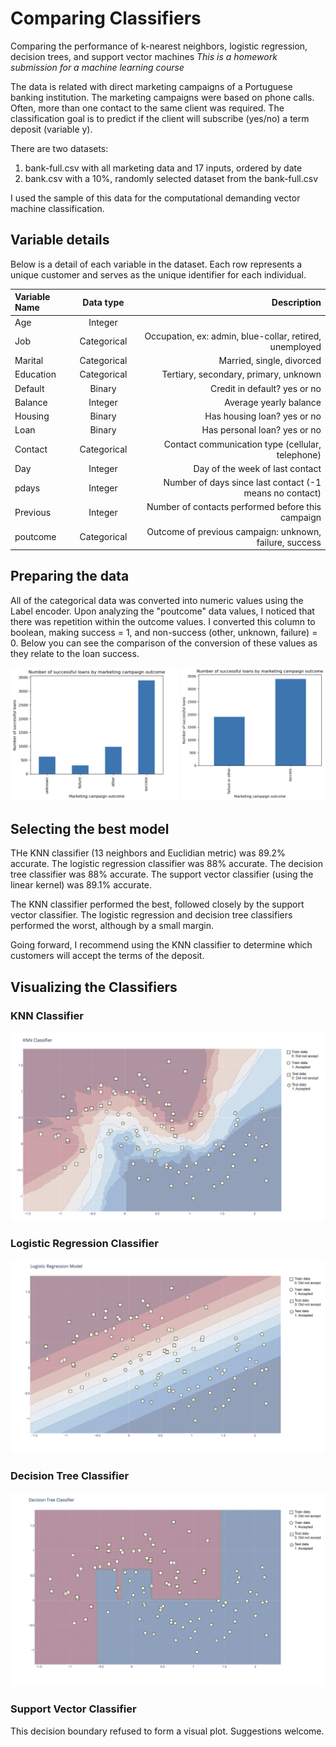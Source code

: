 # Comparing Classifiers
 Comparing the performance of k-nearest neighbors, logistic regression, decision trees, and support vector machines
 *This is a homework submission for a machine learning course*

The data is related with direct marketing campaigns of a Portuguese banking institution. The marketing campaigns were based on phone calls. Often, more than one contact to the same client was required. The classification goal is to predict if the client will subscribe (yes/no) a term deposit (variable y).

There are two datasets: 
1) bank-full.csv with all marketing data and 17 inputs, ordered by date 
2) bank.csv with a 10%, randomly selected dataset from the bank-full.csv

I used the sample of this data for the computational demanding vector machine classification.

## Variable details
Below is a detail of each variable in the dataset.  Each row represents a unique customer and serves as the unique identifier for each individual.
 
| Variable Name |   Data type  |   Description                                            |
|:--------------|:------------:|---------------------------------------------------------:|
|      Age      |    Integer   |                                                          |
|      Job      | Categorical  |  Occupation, ex: admin, blue-collar, retired, unemployed |    
|    Marital    | Categorical  |  Married, single, divorced                               |  
|   Education   | Categorical  |  Tertiary, secondary, primary, unknown                   |  
|    Default    |   Binary     |  Credit in default? yes or no                            |  
|    Balance    |   Integer    |  Average yearly balance                                  | 
|    Housing    |   Binary     |   Has housing loan? yes or no                            | 
|      Loan     |   Binary     |   Has personal loan? yes or no                           | 
|    Contact    | Categorical  |   Contact communication type (cellular, telephone)       | 
|       Day     |   Integer    |   Day of the week of last contact                        | 
|     pdays     |   Integer    |  Number of days since last contact (-1 means no contact) | 
|   Previous    |   Integer    |   Number of contacts performed before this campaign      | 
|   poutcome    | Categorical  |  Outcome of previous campaign: unknown, failure, success | 


## Preparing the data
All of the categorical data was converted into numeric values using the Label encoder.  Upon analyzing the "poutcome" data values, I noticed that there was repetition within the outcome values.  I converted this column to boolean, making success = 1, and non-success (other, unknown, failure) = 0.  Below you can see the comparison of the conversion of these values as they relate to the loan success.


![Marketing campaign to boolean](./Images/MarketingtoBoolean.jpg)

## Selecting the best model

THe KNN classifier (13 neighbors and Euclidian metric) was 89.2% accurate.
The logistic regression classifier was 88% accurate.
The decision tree classifier was 88% accurate.
The support vector classifier (using the linear kernel) was 89.1% accurate.

The KNN classifier performed the best, followed closely by the support vector classifier.  The logistic regression and decision tree classifiers performed the worst, although by a small margin.

Going forward, I recommend using the KNN classifier to determine which customers will accept the terms of the deposit.

## Visualizing the Classifiers

### KNN Classifier
![KNN Classifier](./Images/KNN_classifier.png)

### Logistic Regression Classifier
![Logistic Regression Classifier](./Images/LogisticRegression_Classifier.png)

### Decision Tree Classifier
![Decision Tree Classifier](./Images/DecisionTree_classifier.png)

### Support Vector Classifier
This decision boundary refused to form a visual plot.  Suggestions welcome.